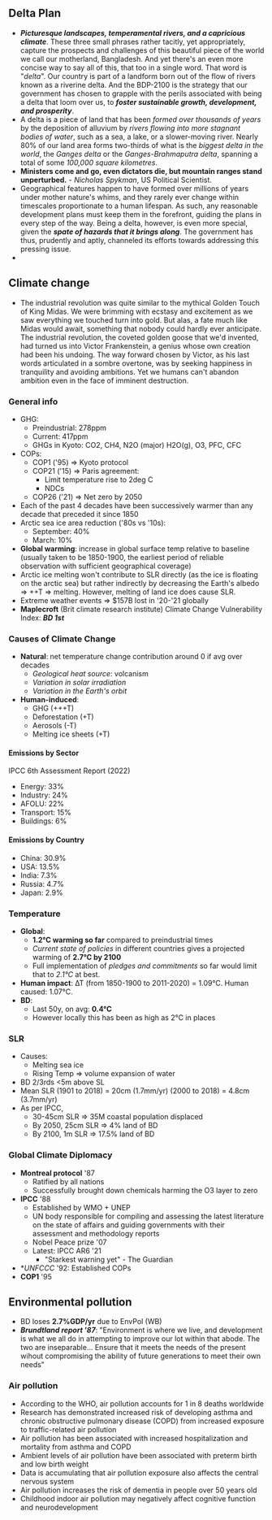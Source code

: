 ## Delta Plan
- ***Picturesque landscapes, temperamental rivers, and a capricious climate***. These three small phrases rather tacitly, yet appropriately, capture the prospects and challenges of this beautiful piece of the world we call our motherland, Bangladesh. And yet there's an even more concise way to say all of this, that too in a single word. That word is "*delta*". Our country is part of a landform born out of the flow of rivers known as a riverine delta. And the BDP-2100 is the strategy that our government has chosen to grapple with the perils associated with being a delta that loom over us, to ***foster sustainable growth, development, and prosperity***.
- A delta is a piece of land that has been *formed over thousands of years* by the deposition of alluvium by *rivers flowing into more stagnant bodies of water*, such as a sea, a lake, or a slower-moving river. Nearly 80% of our land area forms two-thirds of what is the *biggest delta in the world*, the *Ganges delta* or the *Ganges-Brahmaputra delta*, spanning a total of some *100,000 square kilometres*.
- **Ministers come and go, even dictators die, but mountain ranges stand unperturbed.** - *Nicholas Spykman*, US Political Scientist.
- Geographical features happen to have formed over millions of years under mother nature's whims, and they rarely ever change within timescales proportionate to a human lifespan. As such, any reasonable development plans must keep them in the forefront, guiding the plans in every step of the way. Being a delta, however, is even more special, given the ***spate of hazards that it brings along***. The government has thus, prudently and aptly, channeled its efforts towards addressing this pressing issue.
- 


## Climate change
- The industrial revolution was quite similar to the mythical Golden Touch of King Midas. We were brimming with ecstasy and excitement as we saw everything we touched turn into gold. But alas, a fate much like Midas would await, something that nobody could hardly ever anticipate. The industrial revolution, the coveted golden goose that we'd invented, had turned us into Victor Frankenstein, a genius whose own creation had been his undoing. The way forward chosen by Victor, as his last words articulated in a sombre overtone, was by seeking happiness in tranquility and avoiding ambitions. Yet we humans can't abandon ambition even in the face of imminent destruction.
### General info
- GHG:
	- Preindustrial: 278ppm
	- Current: 417ppm
	- GHGs in Kyoto: CO2, CH4, N2O (major)
	   H2O(g), O3, PFC, CFC
- COPs:
	- COP1 ('95) => Kyoto protocol
	- COP21 ('15) => Paris agreement:
		- Limit temperature rise to 2deg C
		- NDCs
	- COP26 ('21) => Net zero by 2050
- Each of the past 4 decades have been successively warmer than any decade that preceded it since 1850
- Arctic sea ice area reduction ('80s vs '10s):
	- September: 40%
	- March: 10%
- **Global warming**: increase in global surface temp relative to baseline (usually taken to be 1850-1900, the earliest period of reliable observation with sufficient geographical coverage)
- Arctic ice melting won't contribute to SLR directly (as the ice is floating on the arctic sea) but rather indirectly by decreasing the Earth's albedo => ++T => melting.
  However, melting of land ice does cause SLR.
- Extreme weather events => $157B lost in '20-'21 globally
- **Maplecroft** (Brit climate research institute) Climate Change Vulnerability Index: ***BD 1st*** 


### Causes of Climate Change
- **Natural**: net temperature change contribution around 0 if avg over decades
	- *Geological heat source*: volcanism
	- *Variation in solar irradiation*
	- *Variation in the Earth's orbit*
- **Human-induced**:
	- GHG (+++T)
	- Deforestation (+T)
	- Aerosols (-T)
	- Melting ice sheets (+T)
	
#### Emissions by Sector
IPCC 6th Assessment Report (2022)
- Energy: 33%
- Industry: 24%
- AFOLU: 22%
- Transport: 15%
- Buildings: 6%

#### Emissions by Country
- China: 30.9%
- USA: 13.5%
- India: 7.3%
- Russia: 4.7%
- Japan: 2.9%

### Temperature	
- **Global**: 
	- **1.2°C warming so far** compared to preindustrial times
	- *Current state of policies* in different countries gives a projected warming of **2.7°C by 2100**
	- Full implementation of *pledges and commitments* so far would limit that to *2.1°C* at best.
- **Human impact**: ∆T (from 1850-1900 to 2011-2020) = 1.09°C. 
  Human caused: 1.07°C.
- **BD**:
	- Last 50y, on avg: **0.4°C**
	- However locally this has been as high as 2°C in places

### SLR
- Causes:
	- Melting sea ice
	- Rising Temp => volume expansion of water
- BD 2/3rds <5m above SL
- Mean SLR (1901 to 2018) = 20cm (1.7mm/yr)
		   (2000 to 2018) = 4.8cm (3.7mm/yr)
- As per IPCC,
	- 30-45cm SLR => 35M coastal population displaced
	- By 2050, 25cm SLR => 4% land of BD
	- By 2100, 1m SLR => 17.5% land of BD

### Global Climate Diplomacy
- **Montreal protocol** '87
	- Ratified by all nations
	- Successfully brought down chemicals harming the O3 layer to zero
- **IPCC** '88
	- Established by WMO + UNEP
	- UN body responsible for compiling and assessing the latest literature on the state of affairs and guiding governments with their assessment and methodology reports
	- Nobel Peace prize '07
	- Latest: IPCC AR6 '21
		- "Starkest warning yet" - The Guardian
- **UNFCCC* '92: Established COPs
- **COP1** '95


## Environmental pollution
- BD loses **2.7%GDP/yr** due to EnvPol (WB)
- ***Brundtland report '87***: "Environment is where we live, and development is what we all do in attempting to improve our lot within that abode. The two are inseparable... Ensure that it meets the needs of the present wihout compromising the ability of future generations to meet their own needs"

### Air pollution
- According to the WHO, air pollution accounts for 1 in 8 deaths worldwide
- Research has demonstrated increased risk of developing asthma and chronic obstructive pulmonary disease (COPD) from increased exposure to traffic-related air pollution
- Air pollution has been associated with increased hospitalization and mortality from asthma and COPD
- Ambient levels of air pollution have been associated with preterm birth and low birth weight
- Data is accumulating that air pollution exposure also affects the central nervous system
- Air pollution increases the risk of dementia in people over 50 years old
- Childhood indoor air pollution may negatively affect cognitive function and neurodevelopment

